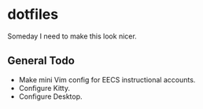 # dotfiles
Someday I need to make this look nicer.

## General Todo
- Make mini Vim config for EECS instructional accounts.
- Configure Kitty.
- Configure Desktop.
